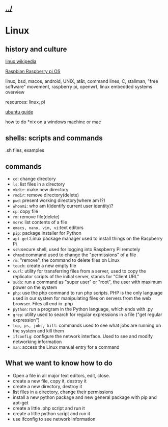 ## [../](../)

#  Linux

## history and culture

[linux wikipedia](https://en.wikipedia.org/wiki/Linux)

[Raspbian Raspberry pi OS](https://en.wikipedia.org/wiki/Raspberry_Pi_OS)

linux, bsd, macos, android, UNIX, at&t, command lines, C, stallman, "free software" movement, raspberry pi, openwrt, linux embedded systems overview

resources: linux, pi

[ubuntu guide](https://ubuntu.com/tutorials/command-line-for-beginners#1-overview)

how to do *nix on a windows machine or mac

## shells: scripts and commands

.sh files, examples


## commands

 - `cd`: change directory
 - `ls`: list files in a directory
 - `mkdir`: make new directory
 - `rmdir`: remove directory(delete)
 - `pwd`: present working directory(where am I?)
 - `whoami`: who am I(identify current user identity)? 
 - `cp`: copy file
 - `rm`: remove file(delete)
 - `more`: list contents of a file
 - `emacs, nano, vim, vi`:text editors
 - `pip`: package installer for Python
 - `apt-get`:Linux package manager used to install things on the Raspberry Pi
 - `ssh`:secure shell, used for logging into Raspberry Pi remotely
 - `chmod`:command used to change the "permissions" of a file
 - `rm`: "remove", the command to delete files on Linux
 - `touch`: create a new empty file 
 - `curl`: utility for transferring files from a server, used to copy the replicator scripts of the initial server, stands for "Client URL"
 - `sudo`: run a command as "super user" or "root", the user with maximum power on the system
 - `php`: use the php command to run php scripts. PHP is the only language used in our system for manipulating files on servers from the web browser. Files all end in .php
 - `python`: run a program in the Python language, which ends with .py
 - `grep`: utility used to search for regular expressions in a file ("get regular expression")
 - `top, ps, jobs, kill`: commands used to see what jobs are running on the system and kill them
 - `ifconfig`: configure the network interface. Used to see and modify networking information
 - `man`: access the Linux manual entry for a command
 
## What we want to know how to do

 - Open a file in all major text editors, edit, close.
 - create a new file, copy it, destroy it
 - create a new directory, destroy it
 - list files in a directory, change their permissions
 - install a new python package and new general package with pip and apt-get
 - create a little .php script and run it
 - create a little python script and run it
 - use ifconfig to see network information


